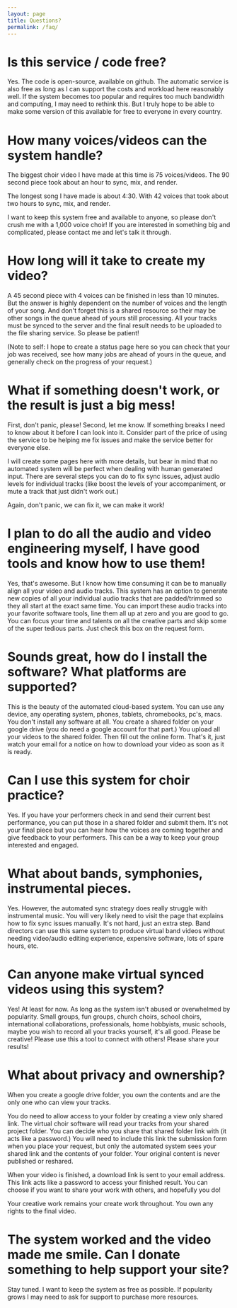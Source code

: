 ```yaml
---
layout: page
title: Questions?
permalink: /faq/
---
```


# Is this service / code free?

Yes. The code is open-source, available on github.  The automatic
service is also free as long as I can support the costs and workload
here reasonably well.  If the system becomes too popular and requires
too much bandwidth and computing, I may need to rethink this.  But I
truly hope to be able to make some version of this available for free
to everyone in every country.

# How many voices/videos can the system handle?

The biggest choir video I have made at this time is 75 voices/videos.
The 90 second piece took about an hour to sync, mix, and render.

The longest song I have made is about 4:30. With 42 voices that took
about two hours to sync, mix, and render.

I want to keep this system free and available to anyone, so please
don't crush me with a 1,000 voice choir!  If you are interested in
something big and complicated, please contact me and let's talk it
through.

# How long will it take to create my video?

A 45 second piece with 4 voices can be finished in less than 10
minutes.  But the answer is highly dependent on the number of voices
and the length of your song.  And don't forget this is a shared
resource so their may be other songs in the queue ahead of yours still
processing.  All your tracks must be synced to the server and the
final result needs to be uploaded to the file sharing service.  So
please be patient!

(Note to self: I hope to create a status page here so you can check
that your job was received, see how many jobs are ahead of yours in
the queue, and generally check on the progress of your request.)

# What if something doesn't work, or the result is just a big mess!

First, don't panic, please!  Second, let me know.  If something breaks
I need to know about it before I can look into it.  Consider part of
the price of using the service to be helping me fix issues and make
the service better for everyone else.

I will create some pages here with more details, but bear in mind that
no automated system will be perfect when dealing with human generated
input.  There are several steps you can do to fix sync issues, adjust
audio levels for individual tracks (like boost the levels of your
accompaniment, or mute a track that just didn't work out.)

Again, don't panic, we can fix it, we can make it work!

# I plan to do all the audio and video engineering myself, I have good tools and know how to use them!

Yes, that's awesome.  But I know how time consuming it can be to
manually align all your video and audio tracks.  This system has an
option to generate new copies of all your individual audio tracks that
are padded/trimmed so they all start at the exact same time.  You can
import these audio tracks into your favorite software tools, line them
all up at zero and you are good to go.  You can focus your time and
talents on all the creative parts and skip some of the super tedious
parts.  Just check this box on the request form.

# Sounds great, how do I install the software?  What platforms are supported?

This is the beauty of the automated cloud-based system.  You can use
any device, any operating system, phones, tablets, chromebooks, pc's,
macs.  You don't install any software at all.  You create a shared
folder on your google drive (you do need a google account for that
part.)  You upload all your videos to the shared folder.  Then fill
out the online form.  That's it, just watch your email for a notice on
how to download your video as soon as it is ready.

# Can I use this system for choir practice?

Yes.  If you have your performers check in and send their current best
performance, you can put those in a shared folder and submit them.
It's not your final piece but you can hear how the voices are coming
together and give feedback to your performers.  This can be a way to
keep your group interested and engaged.

# What about bands, symphonies, instrumental pieces.

Yes.  However, the automated sync strategy does really struggle with
instrumental music.  You will very likely need to visit the page that
explains how to fix sync issues manually.  It's not hard, just an
extra step.  Band directors can use this same system to produce
virtual band videos without needing video/audio editing experience,
expensive software, lots of spare hours, etc.

# Can anyone make virtual synced videos using this system?

Yes!  At least for now.  As long as the system isn't abused or
overwhelmed by popularity.  Small groups, fun groups, church choirs,
school choirs, international collaborations, professionals, home
hobbyists, music schools, maybe you wish to record all your tracks
yourself, it's all good.  Please be creative!  Please use this a tool
to connect with others!  Please share your results!

# What about privacy and ownership?

When you create a google drive folder, you own the contents and are
the only one who can view your tracks.

You do need to allow access to your folder by creating a view only
shared link.  The virtual choir software will read your tracks from
your shared project folder.  You can decide who you share that shared
folder link with (it acts like a password.)  You will need to include
this link the submission form when you place your request, but only
the automated system sees your shared link and the contents of your
folder.  Your original content is never published or reshared.

When your video is finished, a download link is sent to your email
address.  This link acts like a password to access your finished
result.  You can choose if you want to share your work with others,
and hopefully you do!

Your creative work remains your create work throughout.  You own any
rights to the final video.

# The system worked and the video made me smile.  Can I donate something to help support your site?

Stay tuned.  I want to keep the system as free as possible. If
popularity grows I may need to ask for support to purchase more
resources.